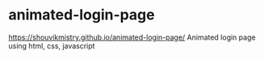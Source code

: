 # animated-login-page

https://shouvikmistry.github.io/animated-login-page/
Animated login page using html, css, javascript
